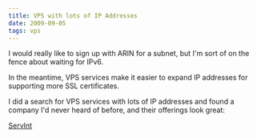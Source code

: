 ```yaml
---
title: VPS with lots of IP Addresses
date: 2009-09-05
tags: vps
---
```

I would really like to sign up with ARIN for a subnet, but I'm sort of on the fence about waiting for IPv6.

In the meantime, VPS services make it easier to expand IP addresses for supporting more SSL certificates.

I did a search for VPS services with lots of IP addresses and found a company I'd never heard of before, and their offerings look great:

<a href="http://www.servint.net/vps-featuresandupgrades.php">ServInt</a>

